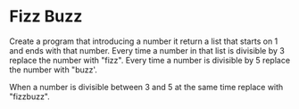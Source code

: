 # Fizz Buzz

Create a program that introducing a number it return a list that starts on 1 and ends with that number. Every time a number in that list is divisible by 3 replace the number with "fizz". Every time a number is divisible by 5 replace the number with "buzz'.

When a number is divisible between 3 and 5 at the same time replace with "fizzbuzz".
